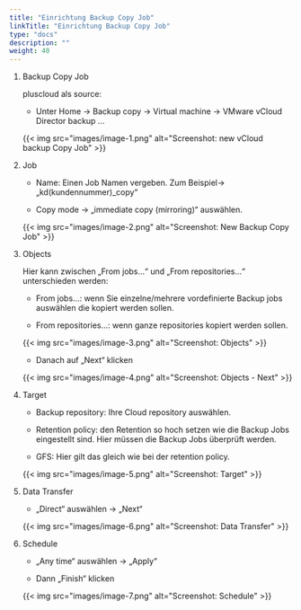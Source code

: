 ```yaml
---
title: "Einrichtung Backup Copy Job"
linkTitle: "Einrichtung Backup Copy Job"
type: "docs"
description: ""
weight: 40
---
```


1. Backup Copy Job

    pluscloud als source:

    -   Unter Home → Backup copy → Virtual machine → VMware vCloud Director backup ...

    {{< img src="images/image-1.png" alt="Screenshot: new vCloud backup Copy Job" >}}

2. Job

    -   Name: Einen Job Namen vergeben. Zum Beispiel→ „kd(kundennummer)\_copy“

    -   Copy mode → „immediate copy (mirroring)“ auswählen.

    {{< img src="images/image-2.png" alt="Screenshot: New Backup Copy Job" >}}

3. Objects

    Hier kann zwischen „From jobs…“ und „From repositories…“ unterschieden werden:

    -   From jobs…: wenn Sie einzelne/mehrere vordefinierte Backup jobs auswählen die kopiert werden sollen.

    -   From repositories...: wenn ganze repositories kopiert werden sollen.

    {{< img src="images/image-3.png" alt="Screenshot: Objects" >}}

    -   Danach auf „Next“ klicken

    {{< img src="images/image-4.png" alt="Screenshot: Objects - Next" >}}

4. Target

    -   Backup repository: Ihre Cloud repository auswählen.

    -   Retention policy: den Retention so hoch setzen wie die Backup Jobs eingestellt sind. Hier müssen die Backup Jobs überprüft werden.

    -   GFS: Hier gilt das gleich wie bei der retention policy.

    {{< img src="images/image-5.png" alt="Screenshot: Target" >}}

5. Data Transfer

    -   „Direct“ auswählen → „Next“

    {{< img src="images/image-6.png" alt="Screenshot: Data Transfer" >}}

6. Schedule

    -   „Any time“ auswählen → „Apply“

    -   Dann „Finish“ klicken

    {{< img src="images/image-7.png" alt="Screenshot: Schedule" >}}
